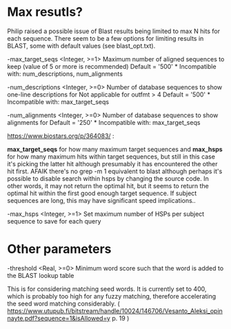 # Max resutls?

Philip raised a possible issue of Blast results being limited to max N hits for each sequence. There seem to be a few options for limiting results in BLAST, some with default values (see blast_opt.txt).

 -max_target_seqs <Integer, >=1>
   Maximum number of aligned sequences to keep 
   (value of 5 or more is recommended)
   Default = '500'
    * Incompatible with:  num_descriptions, num_alignments

 -num_descriptions <Integer, >=0>
   Number of database sequences to show one-line descriptions for
   Not applicable for outfmt > 4
   Default = '500'
    * Incompatible with:  max_target_seqs

 -num_alignments <Integer, >=0>
   Number of database sequences to show alignments for
   Default = '250'
    * Incompatible with:  max_target_seqs


https://www.biostars.org/p/364083/ :

**max_target_seqs** for how many maximum target sequences and **max_hsps** for how many maximum hits within target sequences, but still in this case it's picking the latter hit although presumably it has encountered the other hit first. AFAIK there's no grep -m 1 equivalent to blast although perhaps it's possible to disable search within hsps by changing the source code. In other words, it may not return the optimal hit, but it seems to return the optimal hit within the first good enough target sequence. If subject sequences are long, this may have significant speed implications..

 -max_hsps <Integer, >=1>
   Set maximum number of HSPs per subject sequence to save for each query


# Other parameters

 -threshold <Real, >=0>
   Minimum word score such that the word is added to the BLAST lookup table

This is for considering matching seed words. It is currently set to 400, which is probably too high for any fuzzy matching, therefore accelerating the seed word matching considerably. ( https://www.utupub.fi/bitstream/handle/10024/146706/Vesanto_Aleksi_opinnayte.pdf?sequence=1&isAllowed=y p. 19 )
